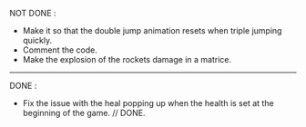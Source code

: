 NOT DONE :

- Make it so that the double jump animation resets when triple jumping quickly.
- Comment the code.
- Make the explosion of the rockets damage in a matrice.

-----------------------------------------------------------------------------------------------------------------------
DONE :
	
- Fix the issue with the heal popping up when the health is set at the beginning of the game. // DONE.
